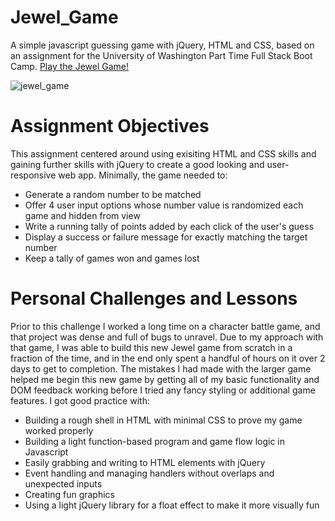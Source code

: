 # Jewel_Game
A simple javascript guessing game with jQuery, HTML and CSS, based on an assignment for the University of Washington Part Time Full Stack Boot Camp.  [Play the Jewel Game!](https://futurethang.github.io/Jewel_Game/)

![jewel_game](https://user-images.githubusercontent.com/17099707/45702305-5b513480-bb26-11e8-8277-7eee16eb37f2.png)


# Assignment Objectives
This assignment centered around using exisiting HTML and CSS skills and gaining further skills with jQuery to create a good looking and user-responsive web app. Minimally, the game needed to:
* Generate a random number to be matched
* Offer 4 user input options whose number value is randomized each game and hidden from view
* Write a running tally of points added by each click of the user's guess
* Display a success or failure message for exactly matching the target number
* Keep a tally of games won and games lost 

# Personal Challenges and Lessons
Prior to this challenge I worked a long time on a character battle game, and that project was dense and full of bugs to unravel. Due to my approach with that game, I was able to build this new Jewel game from scratch in a fraction of the time, and in the end only spent a handful of hours on it over 2 days to get to completion. The mistakes I had made with the larger game helped me begin this new game by getting all of my basic functionality and DOM feedback working before I tried any fancy styling or additional game features. I got good practice with:
* Building a rough shell in HTML with minimal CSS to prove my game worked properly
* Building a light function-based program and game flow logic in Javascript
* Easily grabbing and writing to HTML elements with jQuery
* Event handling and managing handlers without overlaps and unexpected inputs
* Creating fun graphics
* Using a light jQuery library for a float effect to make it more visually fun


